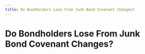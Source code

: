 ```yaml
---
title: Do Bondholders Lose From Junk Bond Covenant Changes?
---
```

# Do Bondholders Lose From Junk Bond Covenant Changes?
